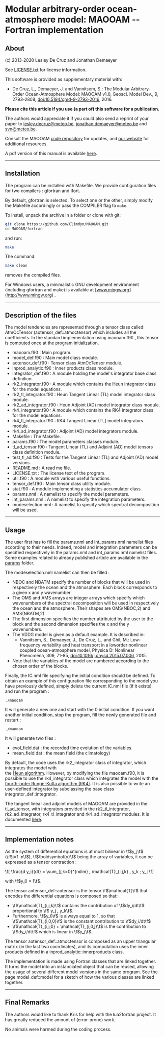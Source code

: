 # Modular arbitrary-order ocean-atmosphere model: MAOOAM -- Fortran implementation #

## About ##

(c) 2013-2020 Lesley De Cruz and Jonathan Demaeyer

See [LICENSE.txt](../../LICENSE.txt) for license information.

This software is provided as supplementary material with:

* De Cruz, L., Demaeyer, J. and Vannitsem, S.: The Modular Arbitrary-Order
Ocean-Atmosphere Model: MAOOAM v1.0, Geosci. Model Dev., 9, 2793-2808,
[doi:10.5194/gmd-9-2793-2016](http://dx.doi.org/10.5194/gmd-9-2793-2016), 2016.

**Please cite this article if you use (a part of) this software for a
publication.**

The authors would appreciate it if you could also send a reprint of
your paper to <lesley.decruz@meteo.be>, <jonathan.demaeyer@meteo.be> and
<svn@meteo.be>. 

Consult the MAOOAM [code repository](http://www.github.com/Climdyn/MAOOAM)
for updates, and [our website](http://climdyn.meteo.be) for additional
resources.

A pdf version of this manual is available [here](../latex/Reference_manual.pdf).


------------------------------------------------------------------------

## Installation ##

The program can be installed with Makefile. We provide configuration files for 
two compilers : gfortran and ifort.

By default, gfortran is selected. To select one or the other, simply modify the 
Makefile accordingly or pass the COMPILER flag to `make`.

To install, unpack the archive in a folder or clone with git:

```bash     
git clone https://github.com/Climdyn/MAOOAM.git
cd MAOOAM/fortran
```
     
and run:

```bash     
make
```
     
The command
 
```bash
make clean
```
removes the compiled files.

For Windows users, a minimalistic GNU development environment
 (including gfortran and make) is available at [www.mingw.org](http://www.mingw.org) .


------------------------------------------------------------------------

##  Description of the files ##

The model tendencies are represented through a tensor class called AtmOcTensor (aotensor_def::atmoctensor) which
includes all the coefficients. In the standard implementation using maooam.f90 , this tensor is 
computed once at the program initialization.

* maooam.f90 : Main program.
* model_def.f90 : Main model class module.
* aotensor_def.f90 : Tensor class AtmOcTensor module.
* inprod_analytic.f90 : Inner products class module.
* integrator_def.f90 : A module holding the model's integrator base class definition.
* rk2_integrator.f90 : A module which contains the Heun integrator class for the model equations.
* rk2_tl_integrator.f90 : Heun Tangent Linear (TL) model integrator class module.
* rk2_ad_integrator.f90 : Heun Adjoint (AD) model integrator class module.
* rk4_integrator.f90 : A module which contains the RK4 integrator class for the model equations.
* rk4_tl_integrator.f90 : RK4 Tangent Linear (TL) model integrators module.
* rk4_ad_integrator.f90 : Adjoint (AD) model integrators module.
* Makefile : The Makefile.
* params.f90 : The model parameters classes module.
* tl_ad_tensor.f90 : Tangent Linear (TL) and Adjoint (AD) model tensors class definition module.
* test_tl_ad.f90 : Tests for the Tangent Linear (TL) and Adjoint (AD) model versions.
* README.md : A read me file.
* LICENSE.txt : The license text of the program.
* util.f90 : A module with various useful functions.
* tensor_def.f90 : Main tensor class utility module.
* stat.f90 : A module implementing a statistics accumulator class.
* params.nml : A namelist to specify the model parameters.
* int_params.nml : A namelist to specify the integration parameters.
* modeselection.nml : A namelist to specify which spectral decomposition will be used.

  
------------------------------------------------------------------------

## Usage ##

The user first has to fill the params.nml and int_params.nml namelist files according to their needs.
Indeed, model and integration parameters can be specified respectively in the params.nml and int_params.nml namelist files. Some examples related to already published article are available in the [params](../../params/) folder.

The modeselection.nml namelist can then be filled : 
* NBOC and NBATM specify the number of blocks that will be used in respectively the ocean and
  the atmosphere. Each block corresponds to a given x and y wavenumber.
* The OMS and AMS arrays are integer arrays which specify which wavenumbers of
  the spectral decomposition will be used in respectively the ocean and the
  atmosphere. Their shapes are OMS(NBOC,2) and AMS(NBATM,2).
* The first dimension specifies the number attributed by the user to the block and the second
  dimension specifies the x and the y wavenumbers.
* The VDDG model is given as a default example. It is described in:
    - Vannitsem, S., Demaeyer, J., De Cruz, L., and Ghil, M.: Low-frequency
      variability and heat transport in a loworder nonlinear coupled ocean-atmosphere
      model, Physica D: Nonlinear Phenomena, 309, 71-85, [doi:10.1016/j.physd.2015.07.006](https://doi.org/10.1016/j.physd.2015.07.006), 2015.   
* Note that the variables of the model are numbered according to the chosen
  order of the blocks.

Finally, the IC.nml file specifying the initial condition should be defined. To
obtain an example of this configuration file corresponding to the model you
have previously defined, simply delete the current IC.nml file (if it exists)
and run the program :

    ./maooam

It will generate a new one and start with the 0 initial condition. If you want another 
initial condition, stop the program, fill the newly generated file and restart :

    ./maooam

It will generate two files :
 * evol_field.dat : the recorded time evolution of the variables.
 * mean_field.dat : the mean field (the climatology)
 
By default, the code uses the rk2_integrator class of integrator, which integrates the model with  
the [Heun algorithm](https://en.wikipedia.org/wiki/Heun%27s_method). However, by modifying the file maooam.f90, it is possible to use the 
rk4_integrator class which integrates the model with the [fourth-order Runge-Kutta algorithm (RK4)](https://en.wikipedia.org/wiki/Runge%E2%80%93Kutta_methods). It is also possible to write an user-defined integrator by subclassing the base class integrator_def::integrator.

The tangent linear and adjoint models of MAOOAM are provided in the
tl_ad_tensor, with integrators provided in the rk2_tl_integrator, rk2_ad_integrator, rk4_tl_integrator and rk4_ad_integrator modules. 
It is documented [here](./md_doc_tl_ad_doc.html).


------------------------------------------------------------------------

## Implementation notes ##

As the system of differential equations is at most bilinear in \f$y_j\f$ (\f$j=1..n\f$), 
\f$\boldsymbol{y}\f$ being the array of variables, it can be expressed as a tensor
 contraction :

\f[  \frac{d y_i}{dt} = \sum_{j,k=0}^{ndim} \, \mathcal{T}_{i,j,k} \, y_k \; y_j \f]

with \f$y_0 = 1\f$.


The tensor aotensor_def::aotensor is the tensor \f$\mathcal{T}\f$ that encodes the differential equations is composed so that:

* \f$\mathcal{T}_{i,j,k}\f$ contains the contribution of \f$dy_i/dt\f$ proportional to \f$ y_j \, y_k\f$.
* Furthermore, \f$y_0\f$ is always equal to 1, so that \f$\mathcal{T}_{i,0,0}\f$ is the constant
contribution to \f$dy_i/dt\f$
* \f$\mathcal{T}_{i,j,0} + \mathcal{T}_{i,0,j}\f$ is the contribution to  \f$dy_i/dt\f$ which is linear in
\f$y_j\f$.

The tensor aotensor_def::atmoctensor is composed as an upper triangular matrix 
(in the last two coordinates), and its computation uses the inner products defined in a inprod_analytic::innerproducts class.

The implementation is made using Fortran classes that are linked together.
It turns the model into an instanciated object that can be reused, allowing the usage of several different model versions in the same program.
See the page model_def::model for a sketch of how the various classes are linked together.


------------------------------------------------------------------------

## Final Remarks ##

The authors would like to thank Kris for help with the lua2fortran project. It
has greatly reduced the amount of (error-prone) work.

  No animals were harmed during the coding process.
